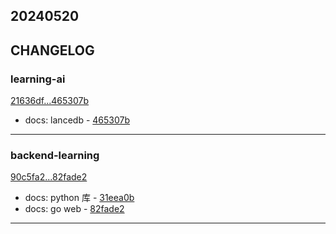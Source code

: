 ## 20240520

## CHANGELOG

### learning-ai

[21636df...465307b](https://github.com/zhbhun/learning-ai/compare/21636df...465307b)

* docs: lancedb - [465307b](https://github.com/zhbhun/learning-ai/commit/465307b81d4a137bf88a64bda8651b60d6a10121)

---

### backend-learning

[90c5fa2...82fade2](https://github.com/zhbhun/backend-learning/compare/90c5fa2...82fade2)

* docs: python 库 - [31eea0b](https://github.com/zhbhun/backend-learning/commit/31eea0b3549ae31ca6540ef32cf5b3cfee61a938)
* docs: go web - [82fade2](https://github.com/zhbhun/backend-learning/commit/82fade2fb521ecfe4b2b138f9032581802ed40e7)

---

